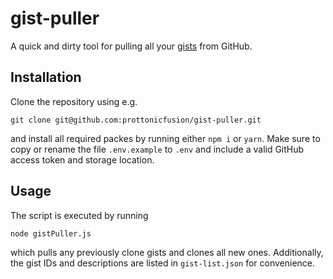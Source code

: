 # gist-puller

A quick and dirty tool for pulling all your [gists](https://gist.github.com/) from GitHub.

## Installation

Clone the repository using e.g.
```
git clone git@github.com:prottonicfusion/gist-puller.git
```
and install all required packes by running either ``npm i`` or ``yarn``. Make sure to copy or rename the file `.env.example` to `.env` and include a valid GitHub access token and storage location.

## Usage

The script is executed by running 
```
node gistPuller.js
```
which pulls any previously clone gists and clones all new ones. Additionally, the gist IDs and descriptions are listed in `gist-list.json` for convenience.
